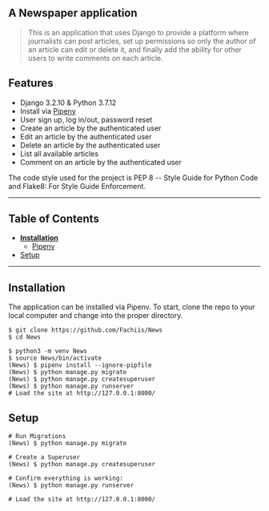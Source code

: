 ****A Newspaper application****
-
> This is an application that uses Django to provide a platform where journalists can post articles, set up permissions so only the author of an article can edit or delete it, and finally add the ability for other users to write comments on each article.

## Features

- Django 3.2.10 & Python 3.7.12
- Install via [Pipenv](https://pypi.org/project/pip/)
- User sign up, log in/out, password reset
- Create an article by the authenticated user
- Edit an article by the authenticated user
- Delete an article by the authenticated user
- List all available articles
- Comment on an article by the authenticated user

The code style used for the project is PEP 8 -- Style Guide for Python Code and Flake8: For Style Guide
Enforcement.

---
## Table of Contents
* **[Installation](#installation)**
  * [Pipenv](#pip)
* [Setup](#setup)

---
## Installation
The application can be installed via Pipenv. To start,
clone the repo to your local computer and change into the proper directory.

```
$ git clone https://github.com/Fachiis/News
$ cd News
```
```
$ python3 -m venv News
$ source News/bin/activate
(News) $ pipenv install --ignore-pipfile
(News) $ python manage.py migrate
(News) $ python manage.py createsuperuser
(News) $ python manage.py runserver
# Load the site at http://127.0.0.1:8000/
```

## Setup

```
# Run Migrations
(News) $ python manage.py migrate

# Create a Superuser
(News) $ python manage.py createsuperuser

# Confirm everything is working:
(News) $ python manage.py runserver

# Load the site at http://127.0.0.1:8000/
```